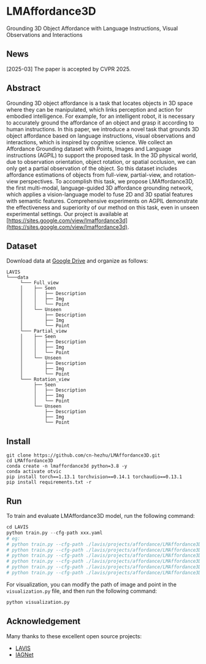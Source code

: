 # LMAffordance3D
Grounding 3D Object Affordance with Language Instructions, Visual Observations and Interactions

## News
[2025-03] The paper is accepted by CVPR 2025.

## Abstract
Grounding 3D object affordance is a task that locates objects in 3D space where they can be manipulated, which links perception and action for embodied intelligence. For example, for an intelligent robot, it is necessary to accurately ground the affordance of an object and grasp it according to human instructions. In this paper, we introduce a novel task that grounds 3D object affordance based on language instructions, visual observations and interactions, which is inspired by cognitive science. We collect an Affordance Grounding dataset with Points, Images and Language instructions (AGPIL) to support the proposed task. In the 3D physical world, due to observation orientation, object rotation, or spatial occlusion, we can only get a partial observation of the object. So this dataset includes affordance estimations of objects from full-view, partial-view, and rotation-view perspectives. To accomplish this task, we propose LMAffordance3D, the first multi-modal, language-guided 3D affordance grounding network, which applies a vision-language model to fuse 2D and 3D spatial features with semantic features. Comprehensive experiments on AGPIL demonstrate the effectiveness and superiority of our method on this task, even in unseen experimental settings. Our project is available at [https://sites.google.com/view/lmaffordance3d](https://sites.google.com/view/lmaffordance3d).

## Dataset
Download data at [Google Drive](https://drive.google.com/file/d/1G7yobBCQYhPqsDY6Im7ax94akoq9pcn1/view?usp=sharing) and organize as follows:
```
LAVIS
└───data
     └─── Full_view
     │    ├── Seen
     │    │   ├── Description
     │    │   ├── Img
     │    │   └── Point
     │    └── Unseen
     │        ├── Description
     │        ├── Img
     │        └── Point
     └─── Partial_view
     │    ├── Seen
     │    │   ├── Description
     │    │   ├── Img
     │    │   └── Point
     │    └── Unseen
     │        ├── Description
     │        ├── Img
     │        └── Point
     └─── Rotation_view
          ├── Seen
          │   ├── Description
          │   ├── Img
          │   └── Point
          └── Unseen
              ├── Description
              ├── Img
              └── Point

```
## Install
```
git clone https://github.com/cn-hezhu/LMAffordance3D.git
cd LMAffordance3D
conda create -n lmaffordance3d python=3.8 -y
conda activate otvic
pip install torch==1.13.1 torchvision==0.14.1 torchaudio==0.13.1
pip install requirements.txt -r
```

## Run
To train and evaluate LMAffordance3D model, run the following command:
```python
cd LAVIS
python train.py --cfg-path xxx.yaml
# eg:
# python train.py --cfg-path ./lavis/projects/affordance/LMAffordance3D/Full_view/Seen.yaml
# python train.py --cfg-path ./lavis/projects/affordance/LMAffordance3D/Full_view/Uneen.yaml
# python train.py --cfg-path ./lavis/projects/affordance/LMAffordance3D/Partial_view/Seen.yaml
# python train.py --cfg-path ./lavis/projects/affordance/LMAffordance3D/Partial_view/Uneen.yaml
# python train.py --cfg-path ./lavis/projects/affordance/LMAffordance3D/Rotation_view/Seen.yaml
# python train.py --cfg-path ./lavis/projects/affordance/LMAffordance3D/Rotation_view/Uneen.yaml
```
For visualization, you can modify the path of image and point in the ```visualization.py``` file, and then run the following command:
```python
python visualization.py
```

<!--
## Bibtex
If this work is helpful for your research, please consider citing the following BibTeX entry.
```
```
-->
## Acknowledgement
Many thanks to these excellent open source projects:
 - [LAVIS](https://github.com/salesforce/LAVIS)
 - [IAGNet](https://github.com/yyvhang/IAGNet)

